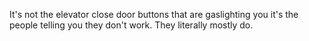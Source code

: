 It's not the elevator close door buttons that are gaslighting you it's the people telling you they don't work. They literally mostly do.

